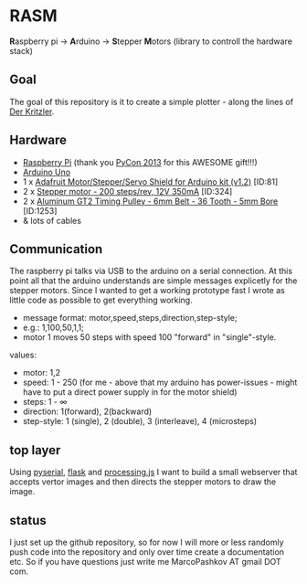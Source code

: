 RASM
====

**R**aspberry pi -> **A**rduino -> **S**tepper **M**otors (library to controll the hardware stack)

## Goal
The goal of this repository is it to create a simple plotter - along the lines of [Der Kritzler](http://tinkerlog.com/2011/09/02/der-kritzler/).

## Hardware
* [Raspberry Pi](http://www.raspberrypi.org/) (thank you [PyCon 2013](https://us.pycon.org/2013/) for this AWESOME gift!!!)
* [Arduino Uno](http://arduino.cc/)
* 1 x [Adafruit Motor/Stepper/Servo Shield for Arduino kit (v1.2)](http://www.adafruit.com/products/81) [ID:81]
* 2 x [Stepper motor - 200 steps/rev, 12V 350mA](http://www.adafruit.com/products/324) [ID:324]
* 2 x [Aluminum GT2 Timing Pulley - 6mm Belt - 36 Tooth - 5mm Bore](http://www.adafruit.com/products/1253) [ID:1253]
* & lots of cables

## Communication
The raspberry pi talks via USB to the arduino on a serial connection. At this point all that the arduino understands are simple messages explicetly for the stepper motors. Since I wanted to get a working prototype fast I wrote as little code as possible to get everything working.

* message format: motor,speed,steps,direction,step-style;
* e.g.: 1,100,50,1,1;
* motor 1 moves 50 steps with speed 100 "forward" in "single"-style.

values: 
* motor: 1,2
* speed: 1 - 250 (for me - above that my arduino has power-issues - might have to put a direct power supply in for the motor shield)
* steps: 1 - ∞
* direction: 1(forward), 2(backward)
* step-style: 1 (single), 2 (double), 3 (interleave), 4 (microsteps)

## top layer
Using [pyserial](http://pyserial.sourceforge.net/), [flask](http://flask.pocoo.org/) and [processing.js](http://processingjs.org/) I want to build a small webserver that accepts vertor images and then directs the stepper motors to draw the image.

## status
I just set up the github repository, so for now I will more or less randomly push code into the repository and only over time create a documentation etc. So if you have questions just write me MarcoPashkov AT gmail DOT com.
